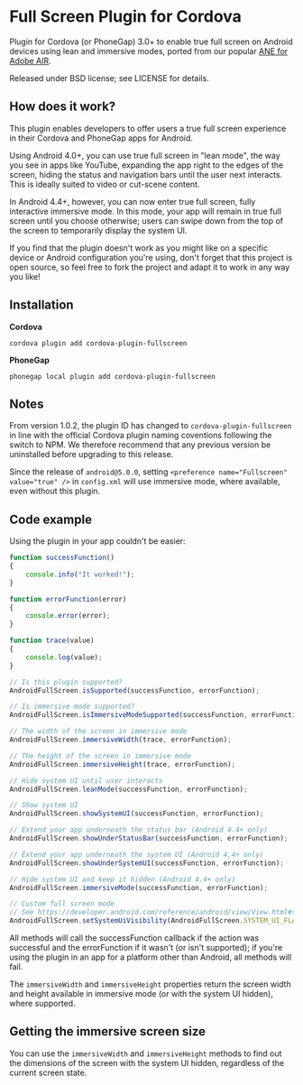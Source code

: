 Full Screen Plugin for Cordova
==============================

Plugin for Cordova (or PhoneGap) 3.0+ to enable true full screen on Android devices using lean and immersive modes, ported from our popular [ANE for Adobe AIR](https://github.com/mesmotronic/air-ane-fullscreen).

Released under BSD license; see LICENSE for details.

How does it work?
-----------------

This plugin enables developers to offer users a true full screen experience in their Cordova and PhoneGap apps for Android.

Using Android 4.0+, you can use true full screen in "lean mode", the way you see in apps like YouTube, expanding the app right to the edges of the screen, hiding the status and navigation bars until the user next interacts. This is ideally suited to video or cut-scene content.

In Android 4.4+, however, you can now enter true full screen, fully interactive immersive mode. In this mode, your app will remain in true full screen until you choose otherwise; users can swipe down from the top of the screen to temporarily display the system UI.

If you find that the plugin doesn't work as you might like on a specific device or Android configuration you're using, don't forget that this project is open source, so feel free to fork the project and adapt it to work in any way you like!

Installation
------------

**Cordova**

`cordova plugin add cordova-plugin-fullscreen`

**PhoneGap**

`phonegap local plugin add cordova-plugin-fullscreen`

Notes
-----

From version 1.0.2, the plugin ID has changed to `cordova-plugin-fullscreen` in line with the official Cordova plugin naming coventions following the switch to NPM. We therefore recommend that any previous version be uninstalled before upgrading to this release.

Since the release of `android@5.0.0`, setting `<preference name="Fullscreen" value="true" />` in `config.xml` will use immersive mode, where available, even without this plugin.

Code example
------------

Using the plugin in your app couldn't be easier:

```js
function successFunction()
{
    console.info("It worked!");
}

function errorFunction(error)
{
    console.error(error);
}

function trace(value)
{
    console.log(value);
}

// Is this plugin supported?
AndroidFullScreen.isSupported(successFunction, errorFunction);

// Is immersive mode supported?
AndroidFullScreen.isImmersiveModeSupported(successFunction, errorFunction);

// The width of the screen in immersive mode
AndroidFullScreen.immersiveWidth(trace, errorFunction);

// The height of the screen in immersive mode
AndroidFullScreen.immersiveHeight(trace, errorFunction);

// Hide system UI until user interacts
AndroidFullScreen.leanMode(successFunction, errorFunction);

// Show system UI
AndroidFullScreen.showSystemUI(successFunction, errorFunction);

// Extend your app underneath the status bar (Android 4.4+ only)
AndroidFullScreen.showUnderStatusBar(successFunction, errorFunction);

// Extend your app underneath the system UI (Android 4.4+ only)
AndroidFullScreen.showUnderSystemUI(successFunction, errorFunction);

// Hide system UI and keep it hidden (Android 4.4+ only)
AndroidFullScreen.immersiveMode(successFunction, errorFunction);

// Custom full screen mode
// See https://developer.android.com/reference/android/view/View.html#setSystemUiVisibility(int)
AndroidFullScreen.setSystemUiVisibility(AndroidFullScreen.SYSTEM_UI_FLAG_FULLSCREEN | AndroidFullScreen.SYSTEM_UI_FLAG_LOW_PROFILE, successFunction, errorFunction);
```

All methods will call the successFunction callback if the action was successful and the errorFunction if it wasn't (or isn't supported); if you're using the plugin in an app for a platform other than Android, all methods will fail.

The `immersiveWidth` and `immersiveHeight` properties return the screen width and height available in immersive mode (or with the system UI hidden), where supported.

Getting the immersive screen size
---------------------------------

You can use the `immersiveWidth` and `immersiveHeight` methods to find out the dimensions of the screen with the system UI hidden, regardless of the current screen state.

